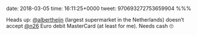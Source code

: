 date: 2018-03-05
time: 16:11:25+0000
tweet: 970693272753659904
%%%

Heads up: [@albertheijn](https://twitter.com/albertheijn) (largest supermarket in the Netherlands) doesn’t accept [@n26](https://twitter.com/n26) Euro debit MasterCard (at least for me). Needs cash 🙄
